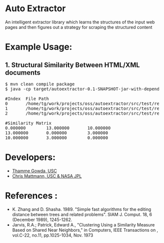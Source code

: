 # Auto Extractor
An intelligent extractor library which learns the structures of the input web pages and then figures out a strategy for scraping the structured content


# Example Usage:
## 1. Structural Similarity Between HTML/XML documents
<pre>
$ mvn clean compile package
$ java -cp target/autoextractor-0.1-SNAPSHOT-jar-with-dependencies.jar edu.usc.cs.autoext.tree.ZSTEDComputer -dir src/test/resources/html/simple/

#Index  File Path
0       /home/tg/work/projects/oss/autoextractor/src/test/resources/html/simple/3.html
1       /home/tg/work/projects/oss/autoextractor/src/test/resources/html/simple/2.html
2       /home/tg/work/projects/oss/autoextractor/src/test/resources/html/simple/1.html

#Similarity Matrix
0.000000        13.000000       10.000000       
13.000000       0.000000        3.000000        
10.000000       3.000000        0.000000 
</pre>

# Developers: 
* [Thamme Gowda, USC](mailto:tgowdan@gmail.com)
* [Chris Mattmann, USC & NASA JPL]()


# References :
+ K. Zhang and D. Shasha. 1989. "Simple fast algorithms for the editing distance between trees and related problems". SIAM J. Comput. 18, 6 (December 1989), 1245-1262. 
+ Jarvis, R.A.; Patrick, Edward A., "Clustering Using a Similarity Measure Based on Shared Near Neighbors," in Computers, IEEE Transactions on , vol.C-22, no.11, pp.1025-1034, Nov. 1973

